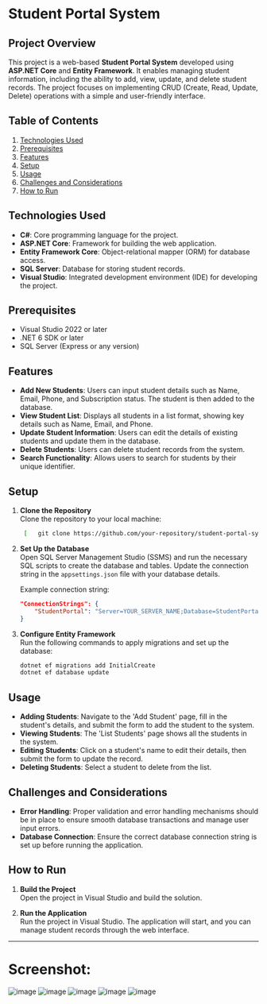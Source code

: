 
# Student Portal System

## Project Overview
This project is a web-based **Student Portal System** developed using **ASP.NET Core** and **Entity Framework**. It enables managing student information, including the ability to add, view, update, and delete student records. The project focuses on implementing CRUD (Create, Read, Update, Delete) operations with a simple and user-friendly interface.

## Table of Contents
1. [Technologies Used](#technologies-used)
2. [Prerequisites](#prerequisites)
3. [Features](#features)
4. [Setup](#setup)
5. [Usage](#usage)
6. [Challenges and Considerations](#challenges-and-considerations)
7. [How to Run](#how-to-run)

## Technologies Used
- **C#**: Core programming language for the project.
- **ASP.NET Core**: Framework for building the web application.
- **Entity Framework Core**: Object-relational mapper (ORM) for database access.
- **SQL Server**: Database for storing student records.
- **Visual Studio**: Integrated development environment (IDE) for developing the project.

## Prerequisites
- Visual Studio 2022 or later
- .NET 6 SDK or later
- SQL Server (Express or any version)

## Features
- **Add New Students**: Users can input student details such as Name, Email, Phone, and Subscription status. The student is then added to the database.
- **View Student List**: Displays all students in a list format, showing key details such as Name, Email, and Phone.
- **Update Student Information**: Users can edit the details of existing students and update them in the database.
- **Delete Students**: Users can delete student records from the system.
- **Search Functionality**: Allows users to search for students by their unique identifier.

## Setup
1. **Clone the Repository**  
   Clone the repository to your local machine:
   ```bash
    [   git clone https://github.com/your-repository/student-portal-system.git](https://github.com/israfilniloy/StudentPortal.git)
   ```

2. **Set Up the Database**  
   Open SQL Server Management Studio (SSMS) and run the necessary SQL scripts to create the database and tables. Update the connection string in the `appsettings.json` file with your database details.

   Example connection string:
   ```json
   "ConnectionStrings": {
       "StudentPortal": "Server=YOUR_SERVER_NAME;Database=StudentPortalDB;Trusted_Connection=True;"
   }
   ```

3. **Configure Entity Framework**  
   Run the following commands to apply migrations and set up the database:
   ```bash
   dotnet ef migrations add InitialCreate
   dotnet ef database update
   ```

## Usage
- **Adding Students**: Navigate to the 'Add Student' page, fill in the student's details, and submit the form to add the student to the system.
- **Viewing Students**: The 'List Students' page shows all the students in the system.
- **Editing Students**: Click on a student's name to edit their details, then submit the form to update the record.
- **Deleting Students**: Select a student to delete from the list.
  
## Challenges and Considerations
- **Error Handling**: Proper validation and error handling mechanisms should be in place to ensure smooth database transactions and manage user input errors.
- **Database Connection**: Ensure the correct database connection string is set up before running the application.

## How to Run
1. **Build the Project**  
   Open the project in Visual Studio and build the solution.
   
2. **Run the Application**  
   Run the project in Visual Studio. The application will start, and you can manage student records through the web interface.

---

# Screenshot:
![image](https://github.com/user-attachments/assets/c4463802-788c-44dd-b4f4-75a27c837df7)
![image](https://github.com/user-attachments/assets/ab9aedda-9e59-4091-95a6-7e9345ab3bbb)
![image](https://github.com/user-attachments/assets/c1568c00-2b43-4e46-9672-d960e270a8d1)
![image](https://github.com/user-attachments/assets/cb8bef63-adae-4df6-b94d-60d0dfa5fcb3)
![image](https://github.com/user-attachments/assets/0dc31dba-01ac-49c5-a7a0-45503f1ff5bf)
